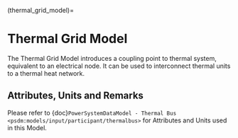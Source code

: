 (thermal_grid_model)=
# Thermal Grid Model

The Thermal Grid Model introduces a coupling point to thermal system, equivalent to an electrical node. It can be used to interconnect thermal units to a thermal heat network.

## Attributes, Units and Remarks

Please refer to {doc}`PowerSystemDataModel - Thermal Bus <psdm:models/input/participant/thermalbus>` for Attributes and Units used in this Model.

